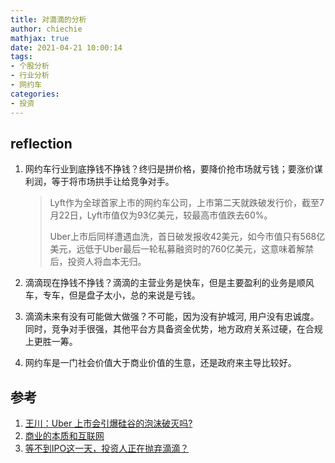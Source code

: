 ```yaml
---
title: 对滴滴的分析
author: chiechie
mathjax: true
date: 2021-04-21 10:00:14
tags:
- 个股分析
- 行业分析
- 网约车
categories: 
- 投资
---
```


## reflection

1. 网约车行业到底挣钱不挣钱？终归是拼价格，要降价抢市场就亏钱；要涨价谋利润，等于将市场拱手让给竞争对手。
   
   > Lyft作为全球首家上市的网约车公司，上市第二天就跌破发行价，截至7月22日，Lyft市值仅为93亿美元，较最高市值跌去60%。
   > 
   > Uber上市后同样遭遇血洗，首日破发报收42美元，如今市值只有568亿美元，远低于Uber最后一轮私募融资时的760亿美元，这意味着解禁后，投资人将血本无归。
2. 滴滴现在挣钱不挣钱？滴滴的主营业务是快车，但是主要盈利的业务是顺风车，专车，但是盘子太小，总的来说是亏钱。
3. 滴滴未来有没有可能做大做强？不可能，因为没有护城河, 用户没有忠诚度。同时，竞争对手很强，其他平台方具备资金优势，地方政府关系过硬，在合规上更胜一筹。
4. 网约车是一门社会价值大于商业价值的生意，还是政府来主导比较好。


## 参考

1. [王川：Uber 上市会引爆硅谷的泡沫破灭吗?](https://mp.weixin.qq.com/s/t-ISF-ptH7tP4TFygqDyig)
2. [商业的本质和互联网](https://weread.qq.com/web/reader/62e321a071a486b862ee729kb6d32b90216b6d767d2f0dc)
3. [等不到IPO这一天，投资人正在抛弃滴滴？](https://tech.qq.com/a/20200722/014719.htm)